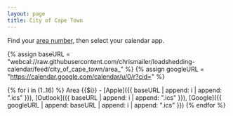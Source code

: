```yaml
---
layout: page
title: City of Cape Town
---
```


<!-- ### <ins>Apple/Outlook Calendar</ins>, [Google Calendar](cpt-google) -->


Find your [area number](https://www.capetown.gov.za/Loadshedding1/loadshedding/maps/Load_Shedding_All_Areas_Schedule_and_Map.pdf), then select your calendar app.

{% assign baseURL = "webcal://raw.githubusercontent.com/chrismailer/loadshedding-calendar/feed/city_of_cape_town/area_" %}
{% assign googleURL = "https://calendar.google.com/calendar/u/0/r?cid=" %}

{% for i in (1..16) %}
Area {{$i}} - [Apple]({{ baseURL | append: i | append: ".ics" }}), [Outlook]({{ baseURL | append: i | append: ".ics" }}), [Google]({{ googleURL | append: baseURL | append: i | append: ".ics" }})
{% endfor %}
